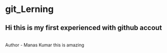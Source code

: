 # git_Lerning
<h2>Hi this is my first experienced with github accout</h2><br>
Author - Manas Kumar
this is amazing